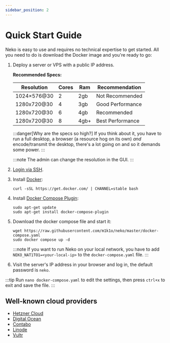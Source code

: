 ```yaml
---
sidebar_position: 2
---
```


# Quick Start Guide

Neko is easy to use and requires no technical expertise to get started. All you need to do is download the Docker image and you're ready to go:

1. Deploy a server or VPS with a public IP address.

    **Recommended Specs:**
    
    | Resolution  | Cores | Ram   | Recommendation   |
    |-------------|-------|-------|------------------|
    | 1024×576@30 | 2     | 2gb   | Not Recommended  |
    | 1280x720@30 | 4     | 3gb   | Good Performance |
    | 1280x720@30 | 6     | 4gb   | Recommended      |
    | 1280x720@30 | 8     | 4gb+  | Best Performance |
  

    :::danger[Why are the specs so high?]
    If you think about it, you have to run a full desktop, a browser (a resource hog on its own) *and* encode/transmit the desktop, there's a lot going on and so it demands some power.
    :::

    :::note
    The admin can change the resolution in the GUI.
    :::

2. [Login via SSH](https://www.digitalocean.com/docs/droplets/how-to/connect-with-ssh/).

3. Install [Docker](https://docs.docker.com/get-docker/):
    ```shell
    curl -sSL https://get.docker.com/ | CHANNEL=stable bash
    ```

4. Install [Docker Compose Plugin](https://docs.docker.com/compose/install/linux/):
    ```shell
    sudo apt-get update
    sudo apt-get install docker-compose-plugin
    ```

5. Download the docker compose file and start it:
    ```shell
    wget https://raw.githubusercontent.com/m1k1o/neko/master/docker-compose.yaml
    sudo docker compose up -d
    ```

    :::note
    If you want to run Neko on your local network, you have to add `NEKO_NAT1TO1=<your-local-ip>` to the `docker-compose.yaml` file.
    :::

6. Visit the server's IP address in your browser and log in, the default password is `neko`.

:::tip
Run `nano docker-compose.yaml` to edit the settings, then press `ctrl+x` to exit and save the file.
:::

## Well-known cloud providers
* [Hetzner Cloud](https://www.hetzner.com/cloud)
* [Digital Ocean](https://www.digitalocean.com/)
* [Contabo](https://contabo.com/)
* [Linode](https://www.linode.com/)
* [Vultr](https://www.vultr.com/)
